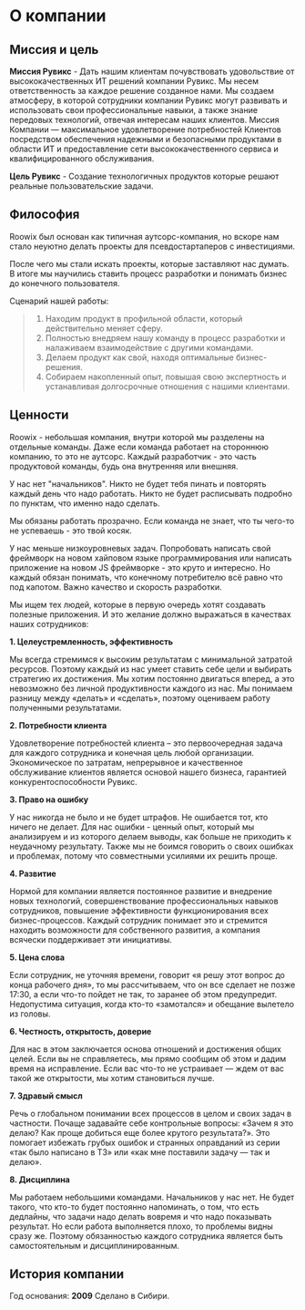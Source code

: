 # О компании

## Миссия и цель

**Миссия Рувикс** - Дать нашим клиентам почувствовать удовольствие от высококачественных ИТ решений компании Рувикс. Мы несем ответственность за каждое решение созданное нами. Мы создаем атмосферу, в которой сотрудники компании Рувикс могут развивать и использовать свои профессиональные навыки, а также знание передовых технологий, отвечая интересам наших клиентов. Миссия Компании — максимальное удовлетворение потребностей Клиентов посредством обеспечения надежными и безопасными продуктами в области ИТ и предоставление сети высококачественного сервиса и квалифицированного обслуживания.

**Цель Рувикс** - Создание технологичных продуктов которые решают реальные пользовательские задачи.

## Философия

Roowix был основан как типичная аутсорс-компания, но вскоре нам стало неуютно делать проекты для псевдостартаперов с инвестициями. 

После чего мы стали искать проекты, которые заставляют нас думать. В итоге мы научились ставить процесс разработки и понимать бизнес до конечного пользователя.

Сценарий нашей работы:

> 1. Находим продукт в профильной области, который действительно меняет сферу.
> 2. Полностью внедряем нашу команду в процесс разработки и налаживаем взаимодействие с другими командами.
> 3. Делаем продукт как свой, находя оптимальные бизнес-решения.
> 4. Собираем накопленный опыт, повышая свою экспертность и устанавливая долгосрочные отношения с нашими клиентами.

## Ценности 

Roowix - небольшая компания, внутри которой мы разделены на отдельные команды. Даже если команда работает на стороннюю компанию, то это не аутсорс. Каждый разработчик - это часть продуктовой команды, будь она внутренняя или внешняя.

У нас нет "начальников". Никто не будет тебя пинать и повторять каждый день что надо работать. Никто не будет расписывать подробно по пунктам, что именно надо сделать.

Мы обязаны работать прозрачно. Если команда не знает, что ты чего-то не успеваешь - это твой косяк.

У нас меньше низкоуровневых задач. Попробовать написать свой фреймворк на новом хайповом языке программирования или написать приложение на новом JS фреймворке - это круто и интересно. Но каждый обязан понимать, что конечному потребителю всё равно что под капотом. Важно качество и скорость разработки.

Мы ищем тех людей, которые в первую очередь хотят создавать полезные приложения. И это желание должно выражаться в качествах наших сотрудников:


**1. Целеустремленность, эффективность**

Мы всегда стремимся к высоким результатам с минимальной затратой ресурсов. Поэтому каждый из нас умеет ставить себе цели и выбирать стратегию их достижения. Мы хотим постоянно двигаться вперед, а это невозможно без личной продуктивности каждого из нас. Мы понимаем разницу между «делать» и «сделать», поэтому оцениваем работу полученными результатами.

**2. Потребности клиента**

Удовлетворение потребностей клиента – это первоочередная задача для каждого сотрудника и конечная цель любой организации. Экономическое по затратам, непрерывное и качественное обслуживание клиентов является основой нашего бизнеса, гарантией конкурентоспособности Рувикс.

**3. Право на ошибку**

У нас никогда не было и не будет штрафов. Не ошибается тот, кто ничего не делает. Для нас ошибки - ценный опыт, который мы анализируем и из которого делаем выводы, как больше не приходить к неудачному результату. Также мы не боимся говорить о своих ошибках и проблемах, потому что совместными усилиями их решить проще.

**4. Развитие**

Нормой для компании является постоянное развитие и внедрение новых технологий, совершенствование профессиональных навыков сотрудников, повышение эффективности функционирования всех бизнес-процессов. Каждый сотрудник понимает это и стремится находить возможности для собственного развития, а компания всячески поддерживает эти инициативы. 

**5. Цена слова**

Если сотрудник, не уточняя времени, говорит «я решу этот вопрос до конца рабочего дня», то мы рассчитываем, что он все сделает не позже 17:30, а если что-то пойдет не так, то заранее об этом предупредит. Недопустима ситуация, когда кто-то «замотался» и обещание вылетело из головы.

**6. Честность, открытость, доверие**

Для нас в этом заключается основа отношений и достижения общих целей. Если вы не справляетесь, мы прямо сообщим об этом и дадим время на исправление. Если вас что-то не устраивает — ждем от вас такой же открытости, мы хотим становиться лучше. 

**7. Здравый смысл**

Речь о глобальном понимании всех процессов в целом и своих задач в частности. Почаще задавайте себе контрольные вопросы: «Зачем я это делаю? Как проще добиться еще более крутого результата?». Это помогает избежать грубых ошибок и странных оправданий из серии «так было написано в ТЗ» или «как мне поставили задачу — так и делаю».

**8. Дисциплина**

Мы работаем небольшими командами. Начальников у нас нет. Не будет такого, что кто-то будет постоянно напоминать, о том, что есть дедлайны, что задачи надо делать вовремя и что надо показывать результат. Но если работа выполняется плохо, то проблемы видны сразу же. Поэтому обязанностью каждого сотрудника является быть самостоятельным и дисциплинированным.

## История компании

 Год основания: **2009**
 Сделано в Сибири.


